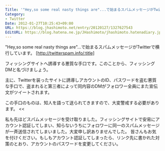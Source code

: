 ```yaml
---
Title: '"Hey,so some real nasty things are"...で始まるスパムメッセージがTwitterで横行しています'
Category:
- Twitter
Date: 2012-01-27T10:25:43+09:00
URL: https://blog.jhashimoto.net/entry/20120127/1327627543
EditURL: https://blog.hatena.ne.jp/JHashimoto/jhashimoto.hatenadiary.jp/atom/entry/12921228815717256820
---
```


"Hey,so some real nasty things are"...で始まるスパムメッセージがTwitterで横行しています。
[http://twitterspam.info/:title]
>>
フィッシングサイトへ誘導する悪質な手口です。このことから、フィッシングDMと名づけましょう。

主に、Twitterを装ったサイトに誘導しアカウントのID、パスワードを盗む悪質な手口で、盗まれると第三者によって同内容のDMがフォロワー全員にまた宣伝文がツイートされます。

この手口のものは、知人を語って送られてきますので、大変警戒する必要があります。
<<

私も先ほどスパムメッセージを受け取りました。フィッシングサイトで安易にアカウント認証してしまい、知らないうちにフォロワーに同一のスパムメッセージが一斉送信されてしまいました。大変申し訳ありませんでした。
皆さんもお気を付けください。もしもアカウント認証してしまったら、リンク先に書かれた対策のとおり、アカウントのパスワードを変更してください。
